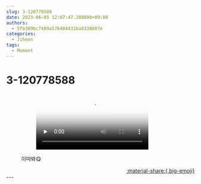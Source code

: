 ```yaml
---
slug: 3-120778588
date: 2023-06-05 12:07:47.280000+09:00
authors:
  - 5fb309bc7489a576484431ba8338807e
categories:
  - Jiheon
tags:
  - Moment
---
```


# 3-120778588

<div class="post-container" markdown="1">
<div class="content-container md-sidebar__scrollwrap" markdown="1">


<figure markdown="1">

<figure markdown="1">
<video controls="controls" preload="none" poster="/assets/videos/weverse_3-507369-thumb.jpg">
<source src="/assets/videos/weverse_3-507369.mp4#t=1" type="video/mp4">
Your browser does not support the video tag.
</video>
</figure>
<figcaption>이따봐😋</figcaption>
</figure>


</div>
</div>

<div style="text-align: right;" markdown="1">
<a href="https://weverse.io/fromis9/moment/5fb309bc7489a576484431ba8338807e/post/3-120778588" style="text-align: right;">:material-share:{.big-emoji}</a>
</div>
---
